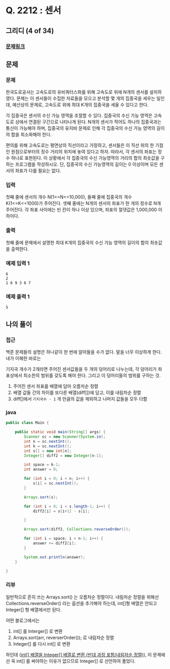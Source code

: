 # Q. 2212 : 센서

## 그리디 (4 of 34)

### [문제링크](https://www.acmicpc.net/problem/2212)

## 문제

### 문제

한국도로공사는 고속도로의 유비쿼터스화를 위해 고속도로 위에 N개의 센서를 설치하였다. 문제는 이 센서들이 수집한 자료들을 모으고 분석할 몇 개의 집중국을 세우는 일인데, 예산상의 문제로, 고속도로 위에 최대 K개의 집중국을 세울 수 있다고 한다.

각 집중국은 센서의 수신 가능 영역을 조절할 수 있다. 집중국의 수신 가능 영역은 고속도로 상에서 연결된 구간으로 나타나게 된다. N개의 센서가 적어도 하나의 집중국과는 통신이 가능해야 하며, 집중국의 유지비 문제로 인해 각 집중국의 수신 가능 영역의 길이의 합을 최소화해야 한다.

편의를 위해 고속도로는 평면상의 직선이라고 가정하고, 센서들은 이 직선 위의 한 기점인 원점으로부터의 정수 거리의 위치에 놓여 있다고 하자. 따라서, 각 센서의 좌표는 정수 하나로 표현된다. 이 상황에서 각 집중국의 수신 가능영역의 거리의 합의 최솟값을 구하는 프로그램을 작성하시오. 단, 집중국의 수신 가능영역의 길이는 0 이상이며 모든 센서의 좌표가 다를 필요는 없다.

### 입력

첫째 줄에 센서의 개수 N(1<=N<=10,000), 둘째 줄에 집중국의 개수 K(1<=K<=1000)가 주어진다. 셋째 줄에는 N개의 센서의 좌표가 한 개의 정수로 N개 주어진다. 각 좌표 사이에는 빈 칸이 하나 이상 있으며, 좌표의 절댓값은 1,000,000 이하이다.

### 출력

첫째 줄에 문제에서 설명한 최대 K개의 집중국의 수신 가능 영역의 길이의 합의 최솟값을 출력한다.

### 예제 입력 1

```
6
2
1 6 9 3 6 7
```

### 예제 출력 1 

```
5
```



## 나의 풀이

### 접근

백준 문제들의 설명은 하나같이 한 번에 알아들을 수가 없다. 말을 너무 이상하게 한다. 내가 이해한 바로는

기지국 개수가 2개라면 주어진 센서값들을 두 개의 덩어리로 나누는데, 각 덩어리가 좌표상에서 최소한의 범위를 갖도록 해야 한다. 그리고 이 덩어리들의 범위를 구하는 것.

1. 주어진 센서 좌표를 배열에 담아 오름차순 정렬
2. 배열 값들 간의 차이를 또다른 배열(diff[])에 담고, 이를 내림차순 정렬
3. diff[]에서 `기지국수 - 1` 개 만큼의 값을 제외하고 나머지 값들을 모두 더함

### java

```java
public class Main {

    public static void main(String[] args) {
        Scanner sc = new Scanner(System.in);
        int n = sc.nextInt();
        int k = sc.nextInt();
        int s[] = new int[n];
        Integer[] diff2 = new Integer[n-1];

        int space = k-1;
        int answer = 0;

        for (int i = 0; i < n; i++) {
            s[i] = sc.nextInt();
        }

        Arrays.sort(s);

        for (int i = 0; i < s.length-1; i++) {
            diff2[i] = s[i+1] - s[i];

        }

        Arrays.sort(diff2, Collections.reverseOrder());

        for (int i = space; i < n-1; i++) {
            answer += diff2[i];
        }

        System.out.println(answer);
    }

}

```

### 리뷰

일반적으로 흔히 쓰는 Arrays.sort() 는 오름차순 정렬이다. 내림차순 정렬을 위해선 Collections.reverseOrder() 라는 옵션을 추가해야 하는데, int[]형 배열은 안되고 Integer[] 형 배열에서만 된다.

어떤 블로그에서는 

1. int[] 를 Interger[] 로 변환
2. Arrays.sort(arr, reverserOrder()); 로 내림차순 정렬
3. Integer[] 를 다시 int[] 로 변환

하던데 ([int[] 배열을 Integer[] 배열로 변환 (반대 과정 포함/내림차순 정렬)](https://tosuccess.tistory.com/72?category=853908)), 이 문제에선 꼭 int[] 를 써야하는 이유가 없으므로 Integer[] 로 선언하여 풀었다.

